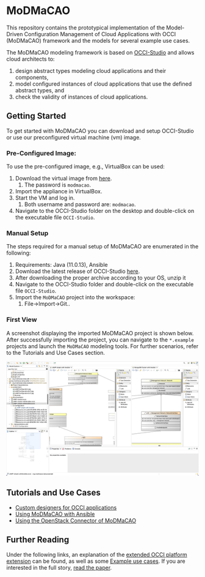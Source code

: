 # MoDMaCAO
This repository contains the prototypical implementation of the Model-Driven Configuration Management
of Cloud Applications with OCCI (MoDMaCAO) framework and the models for several example use cases.

The MoDMaCAO modeling framework is based on [OCCI-Studio](https://github.com/occiware/OCCI-Studio) and allows cloud architects to: 
1.  design abstract types modeling cloud applications  and  their  components, 
2.  model  configured instances of cloud applications that use the defined abstract types, and 
3.  check the validity of instances of cloud applications.

## Getting Started
To get started with MoDMaCAO you can download and setup OCCI-Studio or use our preconfigured virtual machine (vm) image.

### Pre-Configured Image:
To use the pre-configured image, e.g., VirtualBox can be used:
1. Download the virtual image from [here](https://owncloud.gwdg.de/index.php/s/psbthAzauw1d7AU).
	1. The password is `modmacao`.
2. Import the appliance in VirtualBox.
3. Start the VM and log in.
	1. Both username and password are: `modmacao`.
4. Navigate to the OCCI-Studio folder on the desktop and double-click on the executable file `OCCI-Studio`.

### Manual Setup
The steps required for a manual setup of MoDMaCAO are enumerated in the following:

1. Requirements: Java (11.0.13), Ansible
2. Download the latest release of OCCI-Studio [here](https://github.com/occiware/OCCI-Studio/releases/tag/current).
3. After downloading the proper archive according to your OS, unzip it
4. Navigate to the OCCI-Studio folder and double-click on the executable file `OCCI-Studio`.
5. Import the `MoDMaCAO` project into the workspace:
	1. File->Import->Git..

### First View
A screenshot displaying the imported MoDMaCAO project is shown below.
After successfully importing the project, you can navigate to the `*.example` projects and launch the `MoDMaCAO` modeling tools. 
For further scenarios, refer to the Tutorials and Use Cases section.

![MoDMaCAO modeling framework](/doc/modmacao-configuration-framework.png)


## Tutorials and Use Cases
- [Custom designers for OCCI applications](doc/designertutorial/overview.md)
- [Using MoDMaCAO with Ansible](doc/ansibletutorial/overview.md)
- [Using the OpenStack Connector of MoDMaCAO](doc/openstacktutorial/overview.md)

## Further Reading
Under the following links, an explanation of the [extended OCCI platform extension](doc/extension/description.md) can be found, as well as some [Example use cases](doc/usecases/usecasedoc.md).
If you are interested in the full story, [read the paper](https://doi.org/10.5220/0006693001000111).


